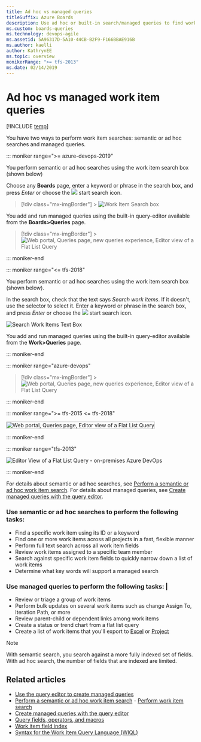```yaml
---
title: Ad hoc vs managed queries
titleSuffix: Azure Boards
description: Use ad hoc or built-in search/managed queries to find work items in Azure Boards, Azure DevOps, & Team Foundation Server
ms.custom: boards-queries
ms.technology: devops-agile
ms.assetid: 5A96317D-5A10-44CB-B2F9-F166BBAE916B
ms.author: kaelli
author: KathrynEE
ms.topic: overview
monikerRange: ">= tfs-2013"
ms.date: 02/14/2019
---
```


# Ad hoc vs managed work item queries

[!INCLUDE [temp](../includes/version-vsts-tfs-all-versions.md)]

You have two ways to perform work item searches: semantic or ad hoc searches and managed queries.

::: moniker range=">= azure-devops-2019"

You perform semantic or ad hoc searches using the work item search box (shown below)

Choose any **Boards** page, enter a keyword or phrase in the search box, and press _Enter_ or choose the ![ ](../../project/search/media/shared/start-search-icon.png) start search icon.

> [!div class="mx-imgBorder"] > ![Work Item Search box](../../project/navigation/media/search/work-item-search-vert.png)

You add and run managed queries using the built-in query-editor available from the **Boards>Queries** page.

> [!div class="mx-imgBorder"] > ![Web portal, Queries page, new queries experience, Editor view of a Flat List Query](media/using-queries-new-vsts-exp.png)

::: moniker-end

::: moniker range="<= tfs-2018"

You perform semantic or ad hoc searches using the work item search box (shown below).

In the search box, check that the text says _Search work items_. If it doesn't, use the selector to select it. Enter a keyword or phrase in the search box, and press _Enter_ or choose the ![ ](../../project/search/media/shared/start-search-icon.png) start search icon.

![Search Work Items Text Box](media/using-queries-search-box-ts.png)

You add and run managed queries using the built-in query-editor available from the **Work>Queries** page.

::: moniker-end

::: moniker range="azure-devops"

> [!div class="mx-imgBorder"] > ![Web portal, Queries page, new queries experience, Editor view of a Flat List Query](media/using-queries-new-vsts-exp.png)

::: moniker-end

::: moniker range=">= tfs-2015 <= tfs-2018"

<img src="media/query-active-bugs-editor-vso.png" alt="Web portal, Queries page, Editor view of a Flat List Query" style="border: 1px solid #C3C3C3;" />

::: moniker-end

::: moniker range="tfs-2013"

![Editor View of a Flat List Query - on-premises Azure DevOps](media/5.png)

::: moniker-end

For details about semantic or ad hoc searches, see [Perform a semantic or ad hoc work item search](search-box-queries.md). For details about managed queries, see [Create managed queries with the query editor](using-queries.md).

### Use semantic or ad hoc searches to perform the following tasks:

- Find a specific work item using its ID or a keyword
- Find one or more work items across all projects in a fast, flexible manner
- Perform full text search across all work item fields
- Review work items assigned to a specific team member
- Search against specific work item fields to quickly narrow down a list of work items
- Determine what key words will support a managed search

### Use managed queries to perform the following tasks: |

- Review or triage a group of work items
- Perform bulk updates on several work items such as change Assign To, Iteration Path, or more
- Review parent-child or dependent links among work items
- Create a status or trend chart from a flat list query
- Create a list of work items that you'll export to [Excel](../backlogs/office/bulk-add-modify-work-items-excel.md) or [Project](../backlogs/office/create-your-backlog-tasks-using-project.md)

> [!NOTE]  
> With semantic search, you search against a more fully indexed set of fields. With ad hoc search, the number of fields that are indexed are limited.

## Related articles

- [Use the query editor to create managed queries](using-queries.md)
- [Perform a semantic or ad hoc work item search](search-box-queries.md) - [Perform work item search](../../project/search/work-item-search.md)
- [Create managed queries with the query editor](using-queries.md)
- [Query fields, operators, and macros](query-operators-variables.md)
- [Work item field index](../work-items/guidance/work-item-field.md)
- [Syntax for the Work Item Query Language (WIQL)](wiql-syntax.md)
